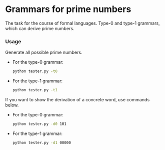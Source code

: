 Grammars for prime numbers
=======================

The task for the course of formal languages. Type-0 and type-1 grammars, which can derive prime numbers.

### Usage

Generate all possible prime numbers.

* For the type-0 grammar:

    ```bash
    python tester.py -t0
    ```

* For the type-1 grammar:

    ```bash
    python tester.py -t1
    ```

If you want to show the derivation of a concrete word, use commands below.

* For the type-0 grammar:

    ```bash
    python tester.py -d0 101
    ```

* For the type-1 grammar:

    ```bash
    python tester.py -d1 00000
    ```
